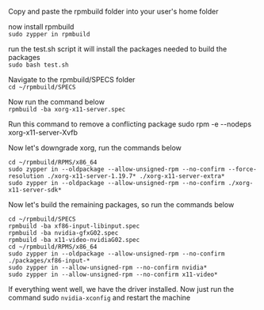 ﻿Copy and paste the rpmbuild folder into your user's home folder

now install rpmbuild  
```sudo zypper in rpmbuild```  

run the test.sh script it will install the packages needed to build the packages  
```sudo bash test.sh```  

Navigate to the rpmbuild/SPECS folder  
```cd ~/rpmbuild/SPECS```  

Now run the command below  
```rpmbuild -ba xorg-x11-server.spec```  

Run this command to remove a conflicting package
sudo rpm -e --nodeps xorg-x11-server-Xvfb

Now let's downgrade xorg, run the commands below  
```
cd ~/rpmbuild/RPMS/x86_64
sudo zypper in --oldpackage --allow-unsigned-rpm --no-confirm --force-resolution ./xorg-x11-server-1.19.7* ./xorg-x11-server-extra*
sudo zypper in --oldpackage --allow-unsigned-rpm --no-confirm ./xorg-x11-server-sdk*
```  

Now let's build the remaining packages, so run the commands below  
```
cd ~/rpmbuild/SPECS
rpmbuild -ba xf86-input-libinput.spec
rpmbuild -ba nvidia-gfxG02.spec
rpmbuild -ba x11-video-nvidiaG02.spec
cd ~/rpmbuild/RPMS/x86_64
sudo zypper in --oldpackage --allow-unsigned-rpm --no-confirm  ./packages/xf86-input-*
sudo zypper in --allow-unsigned-rpm --no-confirm nvidia*
sudo zypper in --allow-unsigned-rpm --no-confirm x11-video*
```  

If everything went well, we have the driver installed.
Now just run the command sudo ```nvidia-xconfig``` and restart the machine
